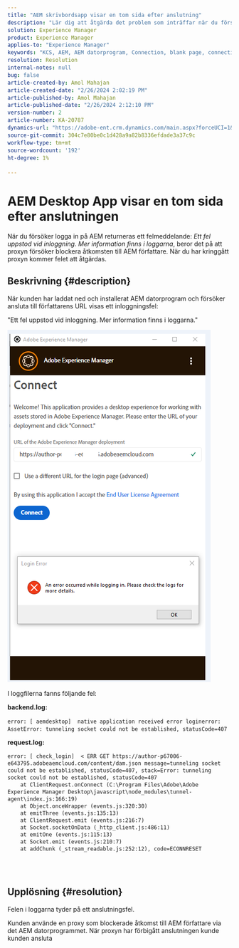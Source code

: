 ```yaml
---
title: "AEM skrivbordsapp visar en tom sida efter anslutning"
description: "Lär dig att åtgärda det problem som inträffar när du försöker ansluta till AEM författare returnerar ett inloggningsfel i AEM skrivbordsapp. Försök att kringgå proxy."
solution: Experience Manager
product: Experience Manager
applies-to: "Experience Manager"
keywords: "KCS, AEM, AEM datorprogram, Connection, blank page, connection error"
resolution: Resolution
internal-notes: null
bug: false
article-created-by: Amol Mahajan
article-created-date: "2/26/2024 2:02:19 PM"
article-published-by: Amol Mahajan
article-published-date: "2/26/2024 2:12:10 PM"
version-number: 2
article-number: KA-20787
dynamics-url: "https://adobe-ent.crm.dynamics.com/main.aspx?forceUCI=1&pagetype=entityrecord&etn=knowledgearticle&id=263723a1-afd4-ee11-9079-6045bd006793"
source-git-commit: 304c7e80be0c1d428a9a82b8336efdade3a37c9c
workflow-type: tm+mt
source-wordcount: '192'
ht-degree: 1%

---
```


# AEM Desktop App visar en tom sida efter anslutningen


När du försöker logga in på AEM returneras ett felmeddelande: *Ett fel uppstod vid inloggning. Mer information finns i loggarna*, beror det på att proxyn försöker blockera åtkomsten till AEM författare. När du har kringgått proxyn kommer felet att åtgärdas.

## Beskrivning {#description}


När kunden har laddat ned och installerat AEM datorprogram och försöker ansluta till författarens URL visas ett inloggningsfel:

&quot;Ett fel uppstod vid inloggning. Mer information finns i loggarna.&quot;

![](assets/___273723a1-afd4-ee11-9079-6045bd006793___.png)

I loggfilerna fanns följande fel:

<b>backend.log:</b>

`error: [ aemdesktop]  native application received error loginerror: AssetError: tunneling socket could not be established, statusCode=407`

<b>request.log:</b>




```
error: [ check_login]  < ERR GET https://author-p67006-e643795.adobeaemcloud.com/content/dam.json message=tunneling socket could not be established, statusCode=407, stack=Error: tunneling socket could not be established, statusCode=407
    at ClientRequest.onConnect (C:\Program Files\Adobe\Adobe Experience Manager Desktop\javascript\node_modules\tunnel-agent\index.js:166:19)
    at Object.onceWrapper (events.js:320:30)
    at emitThree (events.js:135:13)
    at ClientRequest.emit (events.js:216:7)
    at Socket.socketOnData (_http_client.js:486:11)
    at emitOne (events.js:115:13)
    at Socket.emit (events.js:210:7)
    at addChunk (_stream_readable.js:252:12), code=ECONNRESET
```


<br> 

## Upplösning {#resolution}


Felen i loggarna tyder på ett anslutningsfel.

Kunden använde en proxy som blockerade åtkomst till AEM författare via det AEM datorprogrammet. När proxyn har förbigått anslutningen kunde kunden ansluta
